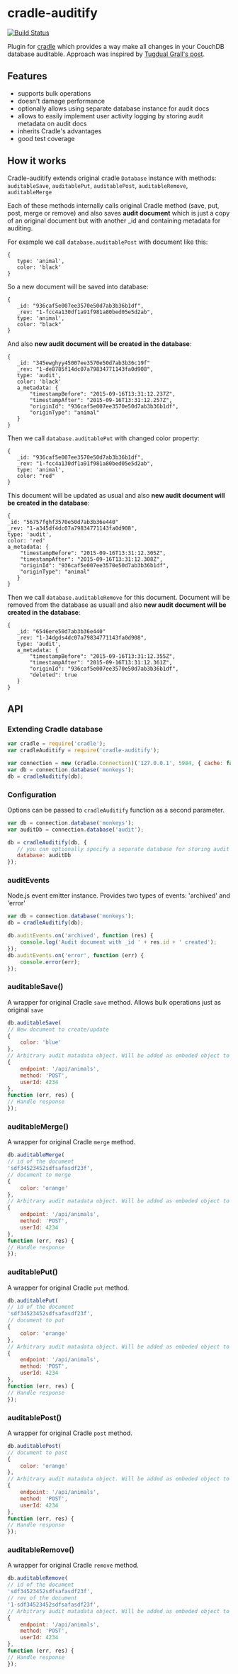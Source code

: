 cradle-auditify
===============
[![Build Status](https://api.travis-ci.org/kazinov/cradle-auditify.png)](https://travis-ci.org/kazinov/cradle-auditify)

Plugin for [cradle](https://github.com/flatiron/cradle) which provides a way make all changes in your CouchDB database
auditable.
Approach was inspired by [Tugdual Grall's post](http://blog.couchbase.com/how-implement-document-versioning-couchbase).

Features
------------
 - supports bulk operations
 - doesn't damage performance
 - optionally allows using separate database instance for audit docs
 - allows to easily implement user activity logging by storing audit metadata on audit docs
 - inherits Cradle's advantages
 - good test coverage

How it works
------------

Cradle-auditify extends original cradle ```Database``` instance with methods:
```auditableSave```, ```auditablePut```, ```auditablePost```, ```auditableRemove```, ```auditableMerge```

 Each of these methods internally calls original Cradle method (save, put, post, merge or remove) and also saves
 **audit document** which is just a copy of an original document but with another _id and containing metadata for
 auditing.

 For example we call ```database.auditablePost``` with document like this:

 ```
 {
    type: 'animal',
    color: 'black'
 }
 ```

 So a new document will be saved into database:

 ```
 {
    _id: "936caf5e007ee3570e50d7ab3b36b1df",
    _rev: "1-fcc4a130df1a91f981a80bed05e5d2ab",
    type: 'animal',
    color: "black"
 }
 ```

 And also **new audit document will be created in the database**:

 ```
 {
    _id: "345ewghyy45007ee3570e50d7ab3b36c19f"
    _rev: "1-de8785f14dc07a79834771143fa0d908",
    type: 'audit',
    color: 'black'
    a_metadata: {
        "timestampBefore": "2015-09-16T13:31:12.237Z",
        "timestampAfter": "2015-09-16T13:31:12.257Z",
        "originId": "936caf5e007ee3570e50d7ab3b36b1df",
        "originType": "animal"
    }
 }
 ```

 Then we call ```database.auditablePut``` with changed color property:

 ```
 {
    _id: "936caf5e007ee3570e50d7ab3b36b1df",
    _rev: "1-fcc4a130df1a91f981a80bed05e5d2ab",
    type: 'animal',
    color: "red"
 }
 ```

  This document will be updated as usual and also **new audit document will be created in the database**:


 ```
 {
 _id: "56757fghf3570e50d7ab3b36e440"
 _rev: "1-a345df4dc07a79834771143fa0d908",
 type: 'audit',
 color: 'red'
 a_metadata: {
     "timestampBefore": "2015-09-16T13:31:12.305Z",
     "timestampAfter": "2015-09-16T13:31:12.308Z",
     "originId": "936caf5e007ee3570e50d7ab3b36b1df",
     "originType": "animal"
    }
}
 ```

  Then we call ```database.auditableRemove``` for this document. Document will be removed from the database as
  usuall and also **new audit document will be created in the database**:

 ```
 {
    _id: "6546ere50d7ab3b36e440"
    _rev: "1-34dgds4dc07a79834771143fa0d908",
    type: 'audit',
    a_metadata: {
        "timestampBefore": "2015-09-16T13:31:12.355Z",
        "timestampAfter": "2015-09-16T13:31:12.361Z",
        "originId": "936caf5e007ee3570e50d7ab3b36b1df",
        "deleted": true
    }
}
 ```

API
---

### Extending Cradle database ###

 ``` js
 var cradle = require('cradle');
 var cradleAuditify = require('cradle-auditify');

 var connection = new (cradle.Connection)('127.0.0.1', 5984, { cache: false });
 var db = connection.database('monkeys');
 db = cradleAuditify(db);
 ```

### Configuration ###

 Options can be passed to ```cradleAuditify``` function as a second parameter. 
 
 ``` js
 var db = connection.database('monkeys');
 var auditDb = connection.database('audit');
 
 db = cradleAuditify(db, {
    // you can optionally specify a separate database for storing audit documents
    database: auditDb
 });
 ```
 
### auditEvents ###

 Node.js event emitter instance. Provides two types of events: 'archived' and 'error'
 
 ``` js
 var db = connection.database('monkeys');
 db = cradleAuditify(db);
 
 db.auditEvents.on('archived', function (res) {
     console.log('Audit document with _id ' + res.id + ' created');
 });
 db.auditEvents.on('error', function (err) {
     console.error(err);
 });
 ```

### auditableSave() ###
 
 A wrapper for original Cradle ```save``` method. Allows bulk operations just as original ```save```

 ``` js
 db.auditableSave(
 // New document to create/update
 {
     color: 'blue'
 },
 // Arbitrary audit matadata object. Will be added as embeded object to audit document. Nullable
 {
     endpoint: '/api/animals',
     method: 'POST',
     userId: 4234
 },
 function (err, res) {
 // Handle response
 });
 ```
 
### auditableMerge() ###
 
 A wrapper for original Cradle ```merge``` method.

 ``` js
 db.auditableMerge(
 // id of the document
 'sdf34523452sdfsafasdf23f',
 // document to merge
 {
     color: 'orange'
 },
 // Arbitrary audit matadata object. Will be added as embeded object to audit document. Nullable
 {
     endpoint: '/api/animals',
     method: 'POST',
     userId: 4234
 },
 function (err, res) {
 // Handle response
 });
 ```
 
### auditablePut() ###
 
 A wrapper for original Cradle ```put``` method.

 ``` js
 db.auditablePut(
 // id of the document
 'sdf34523452sdfsafasdf23f',
 // document to put
 {
     color: 'orange'
 },
 // Arbitrary audit matadata object. Will be added as embeded object to audit document. Nullable
 {
     endpoint: '/api/animals',
     method: 'POST',
     userId: 4234
 },
 function (err, res) {
 // Handle response
 });
 ```
 
### auditablePost() ###
 
 A wrapper for original Cradle ```post``` method.

 ``` js
 db.auditablePost(
 // document to post
 {
     color: 'orange'
 },
 // Arbitrary audit matadata object. Will be added as embeded object to audit document. Nullable
 {
     endpoint: '/api/animals',
     method: 'POST',
     userId: 4234
 },
 function (err, res) {
 // Handle response
 });
 ```
 
### auditableRemove() ###
 
 A wrapper for original Cradle ```remove``` method.

 ``` js
 db.auditableRemove(
 // id of the document
 'sdf34523452sdfsafasdf23f',
 // rev of the document
 '1-sdf34523452sdfsafasdf23f',
 // Arbitrary audit matadata object. Will be added as embeded object to audit document. Nullable
 {
     endpoint: '/api/animals',
     method: 'POST',
     userId: 4234
 },
 function (err, res) {
 // Handle response
 });
 ```
